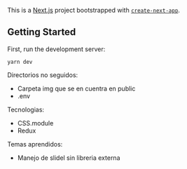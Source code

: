 This is a [Next.js](https://nextjs.org/) project bootstrapped with [`create-next-app`](https://github.com/vercel/next.js/tree/canary/packages/create-next-app).

## Getting Started

First, run the development server:

`yarn dev`

Directorios no seguidos:

-  Carpeta img que se en cuentra en public
-  .env

Tecnologias:

-  CSS.module
-  Redux

Temas aprendidos:

-  Manejo de slidel sin libreria externa
